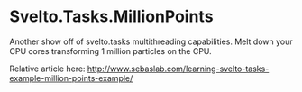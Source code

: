 # Svelto.Tasks.MillionPoints

Another show off of svelto.tasks multithreading capabilities. Melt down your CPU cores transforming 1 million particles on the CPU.

Relative article here: http://www.sebaslab.com/learning-svelto-tasks-example-million-points-example/
